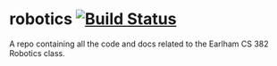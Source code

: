 # robotics [![Build Status](https://travis-ci.org/oldmanmike/robotics.svg?branch=master)](https://travis-ci.org/oldmanmike/robotics)

A repo containing all the code and docs related to the Earlham CS 382 Robotics class.
